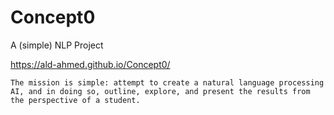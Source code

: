 # Concept0
A (simple) NLP Project

https://ald-ahmed.github.io/Concept0/


    The mission is simple: attempt to create a natural language processing AI, and in doing so, outline, explore, and present the results from the perspective of a student.
